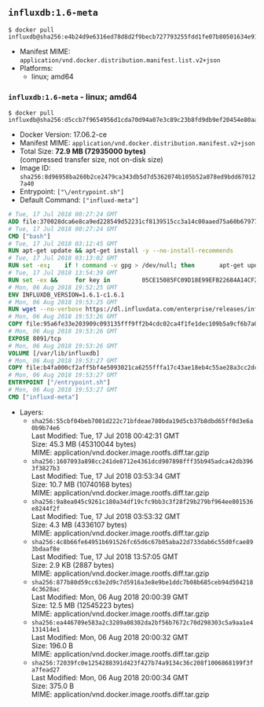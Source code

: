 ## `influxdb:1.6-meta`

```console
$ docker pull influxdb@sha256:e4b24d9e6316ed78d8d2f9becb727793255fdd1fe07b80501634e91489d14f32
```

-	Manifest MIME: `application/vnd.docker.distribution.manifest.list.v2+json`
-	Platforms:
	-	linux; amd64

### `influxdb:1.6-meta` - linux; amd64

```console
$ docker pull influxdb@sha256:d5ccb7f9654956d1cda70d94a07e3c89c23b8fd9db9ef20454e80aa5ed0d7dc6
```

-	Docker Version: 17.06.2-ce
-	Manifest MIME: `application/vnd.docker.distribution.manifest.v2+json`
-	Total Size: **72.9 MB (72935000 bytes)**  
	(compressed transfer size, not on-disk size)
-	Image ID: `sha256:8d96958ba260b2ce2479ca343db5d7d5362074b105b52a078ed9bdd670127a40`
-	Entrypoint: `["\/entrypoint.sh"]`
-	Default Command: `["influxd-meta"]`

```dockerfile
# Tue, 17 Jul 2018 00:27:24 GMT
ADD file:370028dca6e8ca9ed228549d52231cf8139515cc3a14c00aaed75a60b679775f in / 
# Tue, 17 Jul 2018 00:27:24 GMT
CMD ["bash"]
# Tue, 17 Jul 2018 03:12:45 GMT
RUN apt-get update && apt-get install -y --no-install-recommends 		ca-certificates 		curl 		netbase 		wget 	&& rm -rf /var/lib/apt/lists/*
# Tue, 17 Jul 2018 03:13:02 GMT
RUN set -ex; 	if ! command -v gpg > /dev/null; then 		apt-get update; 		apt-get install -y --no-install-recommends 			gnupg 			dirmngr 		; 		rm -rf /var/lib/apt/lists/*; 	fi
# Tue, 17 Jul 2018 13:54:39 GMT
RUN set -ex &&     for key in         05CE15085FC09D18E99EFB22684A14CF2582E0C5 ;     do         gpg --keyserver ha.pool.sks-keyservers.net --recv-keys "$key" ||         gpg --keyserver pgp.mit.edu --recv-keys "$key" ||         gpg --keyserver keyserver.pgp.com --recv-keys "$key" ;     done
# Mon, 06 Aug 2018 19:52:25 GMT
ENV INFLUXDB_VERSION=1.6.1-c1.6.1
# Mon, 06 Aug 2018 19:53:25 GMT
RUN wget --no-verbose https://dl.influxdata.com/enterprise/releases/influxdb-meta_${INFLUXDB_VERSION}_amd64.deb.asc &&     wget --no-verbose https://dl.influxdata.com/enterprise/releases/influxdb-meta_${INFLUXDB_VERSION}_amd64.deb &&     gpg --batch --verify influxdb-meta_${INFLUXDB_VERSION}_amd64.deb.asc influxdb-meta_${INFLUXDB_VERSION}_amd64.deb &&     dpkg -i influxdb-meta_${INFLUXDB_VERSION}_amd64.deb &&     rm -f influxdb-meta_${INFLUXDB_VERSION}_amd64.deb*
# Mon, 06 Aug 2018 19:53:26 GMT
COPY file:95a6fe33e203909c093135fff9ff2b4cdc02ca4f1fe1dec109b5a9cf6b7a0946 in /etc/influxdb/influxdb-meta.conf 
# Mon, 06 Aug 2018 19:53:26 GMT
EXPOSE 8091/tcp
# Mon, 06 Aug 2018 19:53:26 GMT
VOLUME [/var/lib/influxdb]
# Mon, 06 Aug 2018 19:53:27 GMT
COPY file:b4fa000cf2aff5bf4e5093021ca6255fffa17c43ae18eb4c55ae28a3cc2dc281 in /entrypoint.sh 
# Mon, 06 Aug 2018 19:53:27 GMT
ENTRYPOINT ["/entrypoint.sh"]
# Mon, 06 Aug 2018 19:53:27 GMT
CMD ["influxd-meta"]
```

-	Layers:
	-	`sha256:55cbf04beb7001d222c71bfdeae780bda19d5cb37b8dbd65ff0d3e6a0b9b74e6`  
		Last Modified: Tue, 17 Jul 2018 00:42:31 GMT  
		Size: 45.3 MB (45310044 bytes)  
		MIME: application/vnd.docker.image.rootfs.diff.tar.gzip
	-	`sha256:1607093a898cc241de8712e4361dcd907898fff35b945adca42db3963f3827b3`  
		Last Modified: Tue, 17 Jul 2018 03:53:34 GMT  
		Size: 10.7 MB (10740168 bytes)  
		MIME: application/vnd.docker.image.rootfs.diff.tar.gzip
	-	`sha256:9a8ea045c9261c180a34df19cfc9bb3c3f28f29b279bf964ee801536e8244f2f`  
		Last Modified: Tue, 17 Jul 2018 03:53:32 GMT  
		Size: 4.3 MB (4336107 bytes)  
		MIME: application/vnd.docker.image.rootfs.diff.tar.gzip
	-	`sha256:4c8b66fe64951b691526fc65d6c67b05aba22d733dab6c55d0fcae893bdaaf8e`  
		Last Modified: Tue, 17 Jul 2018 13:57:05 GMT  
		Size: 2.9 KB (2887 bytes)  
		MIME: application/vnd.docker.image.rootfs.diff.tar.gzip
	-	`sha256:877b80d59cc63e2d9c7d5916a3e8e9be1ddc7b08b685ceb94d5042184c3628ac`  
		Last Modified: Mon, 06 Aug 2018 20:00:39 GMT  
		Size: 12.5 MB (12545223 bytes)  
		MIME: application/vnd.docker.image.rootfs.diff.tar.gzip
	-	`sha256:ea446709e583a2c3289a08302da2bf56b7672c70d298303c5a9aa1e4131414e1`  
		Last Modified: Mon, 06 Aug 2018 20:00:32 GMT  
		Size: 196.0 B  
		MIME: application/vnd.docker.image.rootfs.diff.tar.gzip
	-	`sha256:72039fc0e1254288391d423f427b74a9134c36c208f1006868199f3fa7fead27`  
		Last Modified: Mon, 06 Aug 2018 20:00:34 GMT  
		Size: 375.0 B  
		MIME: application/vnd.docker.image.rootfs.diff.tar.gzip
